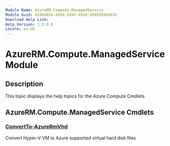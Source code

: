 ```yaml
---
Module Name: AzureRM.Compute.ManagedService
Module Guid: XXXXXXXX-XXXX-XXXX-XXXX-XXXXXXXXXXXX
Download Help Link: 
Help Version: 3.5.0.0
Locale: en-US
---
```


# AzureRM.Compute.ManagedService Module
## Description
This topic displays the help topics for the Azure Compute Cmdlets.

## AzureRM.Compute.ManagedService Cmdlets
### [ConvertTo-AzureRmVhd](ConvertTo-AzureRmVhd.md)
Convert Hyper-V VM to Azure supported virtual hard disk files

